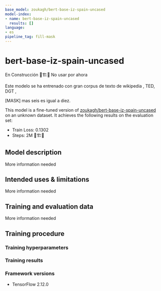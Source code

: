 ```yaml
---
base_model: zoukagh/bert-base-iz-spain-uncased
model-index:
- name: bert-base-iz-spain-uncased
  results: []
language:
- es
pipeline_tag: fill-mask
---
```

  
<!-- This model card has been generated automatically according to the information Keras had access to. You should
probably proofread and complete it, then remove this comment. -->

# bert-base-iz-spain-uncased
En Construcción 👷🏗️🚧  No usar por ahora 

Este modelo se ha entrenado con gran corpus de texto de wikipedia , TED, DGT , 

 [MASK] mas seis es igual a diez. 

This model is a fine-tuned version of [zoukagh/bert-base-iz-spain-uncased](https://huggingface.co/zoukagh/bert-base-iz-spain-uncased) on an unknown dataset.
It achieves the following results on the evaluation set:
- Train Loss: 0.1302
- Steps: 2M 👷🏗️🚧

## Model description

More information needed

## Intended uses & limitations

More information needed

## Training and evaluation data

More information needed

## Training procedure

### Training hyperparameters


### Training results


 
### Framework versions

- TensorFlow 2.12.0
